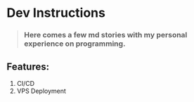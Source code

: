 # Dev Instructions

> ### Here comes a few md stories with my personal experience on programming.

## Features:

1. CI/CD
2. VPS Deployment
